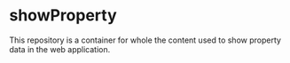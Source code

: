 # showProperty
This repository is a container for whole the content used to show property data in the web application.
